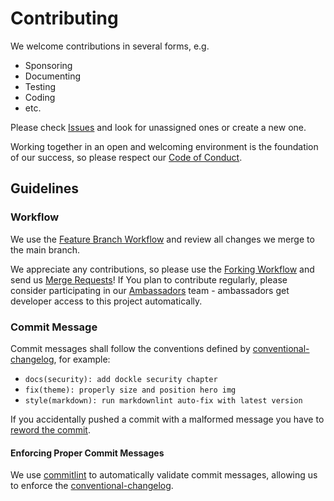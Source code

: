 # Contributing

We welcome contributions in several forms, e.g.

* Sponsoring
* Documenting
* Testing
* Coding
* etc.

Please check [Issues](https://github.siemens.cloud/sdc/siemens-data-cloud-core/issues) and look for
unassigned ones or create a new one.

Working together in an open and welcoming environment is the foundation of our
success, so please respect our [Code of Conduct](./CODE_OF_CONDUCT.md).

## Guidelines

### Workflow

We use the
[Feature Branch Workflow](https://www.atlassian.com/git/tutorials/comparing-workflows/feature-branch-workflow)
and review all changes we merge to the main branch.

We appreciate any contributions, so please use the [Forking Workflow](https://www.atlassian.com/git/tutorials/comparing-workflows/forking-workflow)
and send us [Merge Requests](https://docs.gitlab.com/17.3/ee/user/project/merge_requests/index.html)!
If You plan to contribute regularly, please consider participating in our
[Ambassadors](./_ambassadors.md) team - ambassadors get developer access to
this project automatically.

### Commit Message

Commit messages shall follow the conventions defined by [conventional-changelog](https://wiki.siemens.com/display/en/Conventional+Changelog), for example:

* `docs(security): add dockle security chapter`
* `fix(theme): properly size and position hero img`
* `style(markdown): run markdownlint auto-fix with latest version`

If you accidentally pushed a commit with a malformed message you have to [reword the commit](https://docs.github.com/en/pull-requests/committing-changes-to-your-project/creating-and-editing-commits/changing-a-commit-message).

#### Enforcing Proper Commit Messages

We use [commitlint](https://plugins.jetbrains.com/plugin/14046-commitlint-conventional-commit/versions#tabs) to automatically validate commit messages,
allowing us to enforce the [conventional-changelog](https://wiki.siemens.com/display/en/Conventional+Changelog).


